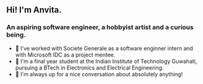 ## Hi! I'm Anvita.

### An aspiring software engineer, a hobbyist artist and a curious being.

- 🔭 I've worked with Societe Generale as a software enginner intern and with Microsoft IDC as a project mentee.
- 🌱 I'm a final year student at the Indian Institute of Technology Guwahati, pursuing a BTech in Electronics and Electrical Engineering.
- 💬 I'm always up for a nice conversation about absolutely anything!
<!--- 👯 I’m looking to collaborate on ...
- 🤔 I’m looking for help with ... -->
  
<!--- 📫 How to reach me: ...
- 😄 I love spicy ramen, white lilies and metaphors!
- ⚡ Fun fact: ... -->

